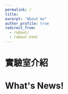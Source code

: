 ```yaml
---
permalink: /
title: 
excerpt: "About me"
author_profile: true
redirect_from: 
  - /about/
  - /about.html
---
```

# 實驗室介紹

# What's News!

